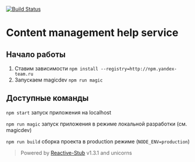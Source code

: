 [![Build Status](https://drone.yandex-team.ru/api/badges/toolbox/cm/status.svg)](https://drone.yandex-team.ru/toolbox/cm)
# Content management help service

## Начало работы
1. Ставим зависимости ``npm install --registry=http://npm.yandex-team.ru``
2. Запускаем magicdev ``npm run magic``

## Доступные команды
``npm start`` запуск приложения на localhost

``npm run magic`` запуск приложения в режиме локальной разработки (см. magicdev)

``npm run build`` сборка проекта в production режиме (``NODE_ENV=production``)

> Powered by [Reactive-Stub](https://github.yandex-team.ru/reactive-stub/generator-reactive-stub) v1.3.1 and unicorns
